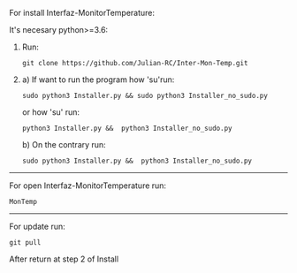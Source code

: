 For install Interfaz-MonitorTemperature:

It's necesary python>=3.6:

1. Run: 

       git clone https://github.com/Julian-RC/Inter-Mon-Temp.git

2. a) If want to run the program how 'su'run:

       sudo python3 Installer.py && sudo python3 Installer_no_sudo.py 

      or how 'su' run:

       python3 Installer.py &&  python3 Installer_no_sudo.py 
       
    b) On the contrary run:
    
       sudo python3 Installer.py &&  python3 Installer_no_sudo.py
       
       
-----------------------------------------------------------------------------------------------

For open Interfaz-MonitorTemperature run:

    MonTemp

-----------------------------------------------------------------------------------------------

For update run:

    git pull

After return at step 2 of Install

